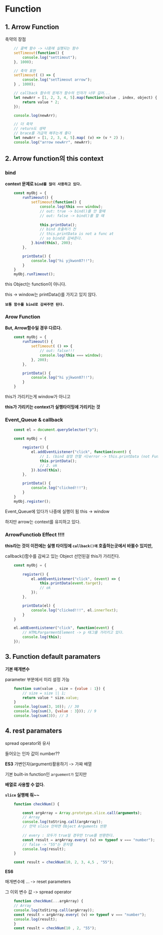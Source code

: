 # Function

## 1. Arrow Function
축약의 장점
```javascript
    // 콜백 함수 -> 나중에 실행되는 함수
    setTimeout(function() {
        console.log("settimout");
    }, 1000);

    // 축약 표현  
    setTimeout( () => {
        console.log("setTimeout arrow");
    } , 1000);

    // callback 함수의 문제가 함수의 인자가 너무 길어...
    let newArr = [1, 2, 3, 4, 5].map(function(value , index, object) {
        return value * 2;
    });

    console.log(newArr);

    // 더 축약 
    // return도 생략
    // brace를 가급적 해주는게 좋다 
    let newArr = [1, 2, 3, 4, 5].map( (v) => (v * 2) );
    console.log("arrow newArr", newArr);
```

## 2. Arrow function의 this context
### bind
__context 문제로 `bind를 많이 사용하고 있다.`__

```javascript
    const myObj = {
        runTimeout() {
            setTimeout(function() {
                console.log(this === window);
                // out: true -> bind()를 안 할때
                // out: false -> bind()를 할 때 
                
                this.printData(); 
                // bind 호출하기 전
                // this.printData is not a func at 
                // so bind로 감싸준다.             
            }.bind(this), 200);
        }, 

        printData() {
            console.log("hi yjkwon07!!");
        }
    }
    myObj.runTimeout();
```
this Object는 function이 아니다.

this -> window는 printData()를 가지고 있지 않다.

__`보통 함수를 bind로 감싸주면 된다.`__

### Arow Function
__But, Arrow함수일 경우 다르다.__

```javascript
    const myObj = {
        runTimeout() {
            setTimeout( () => {
                // out: false!!!
                console.log(this === window);
            }, 200);
        }, 

        printData() {
            console.log("hi yjkwon07!!");
        }
    }
```
this가 가리키는게 window가 아니고 

__this가 가리키는 context가 실행타이밍에 가리키는 것__

### Event_Queue & callback
```javascript
    const el = document.querySelector("p");

    const myObj = {

        register() {
            el.addEventListener("click", function(event) {
                // 1. (bind 설정 안할 시)error -> this.printData (not Function)
                this.printData();
                // 2. ok
            }).bind(this);
        },

        printData() {
            console.log("clicked!!!");
        }
    }
    myObj.register();
```
Event_Queue에 있다가 나중에 실행이 됨 this -> window

하지만 arrow는 context를 유지하고 있다.

### ArrowFunctiob Effect !!!!

__this라는 것이 이전에는 실행 타이밍에 `callback()에` 호출하는곳에서 바뀔수 있지만,__

callback()함수를 감싸고 있는 Object 선언된걸 this가 가리킨다. 
```javascript
    const myObj = {
        
        register() {
            el.addEventListener("click", (event) => {
                this.printData(event.target);
                // ok
            });
        },

        printData(el) {
            console.log("clicked!!!", el.innerText);
        }
    }

    el.addEventListener("click", function(event) {
        // HTMLPargarmentElement -> p 태그를 가리키고 있다.
        console.log(this);
    });
```

## 3. Function default paramaters
__기본 매개변수__

parameter 부분에서 미리 설정 가능
```javascript
    function sum(value , size = {value : 1}) {
        // size = size || 1;
        return value * size.value;
    }
    console.log(sum(3, 10)); // 30
    console.log(sum(3, {value : 3})); // 9
    console.log(sum(3)); // 3
```

## 4. rest paramaters
spread operator와 유사

들어오는 인자 값이 number??

__ES3__
가변인자(argument)활용하기 -> 가짜 배열

기본 built-in function인 `arguement가` 있지만

__배열로 사용할 수 없다.__

__`slice` 실행해 줘~~__
```javascript
    function checkNum() {

        const argArray = Array.prototype.slice.call(arguments);
        // Array
        console.log(toString.call(argArray));
        // 만약 slice 안하면 Object Arguments 반환
        
        // every : 모두가 true일 경우만 true를 반환한다.
        const result = argArray.every( (v) => typeof v === "number");
        // false -> "55"는 문자열 
        console.log(result);
    }

    const result = checkNum(10, 2, 3, 4,5 , "55");
```

__ES6__ 

매개변수에 ... -> reset parameters

그 이외 변수 값 -> spread operator
```javascript
    function checkNum(...argArray) {
    // Array
    console.log(toStirng.call(argArray));
    const result = argArray.every( (v) => typeof v === "number");
    console.log(result);
    }
    const reuslt = checkNum(10 , 2, "55");
```

